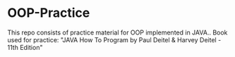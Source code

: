 # OOP-Practice

This repo consists of practice material for OOP implemented in JAVA..
Book used for practice: "JAVA How To Program by Paul Deitel & Harvey Deitel - 11th Edition"
